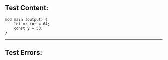 
Test Content: 
-------------------------
```
mod main (output) {
    let x: int = 64;
    const y = 53;
}
```
------------------------

Test Errors:
-------------------------
```

```
